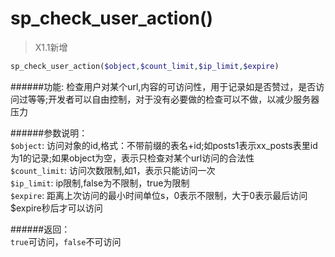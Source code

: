 # sp_check_user_action()

> X1.1新增

```php
sp_check_user_action($object,$count_limit,$ip_limit,$expire)
```
######功能:
检查用户对某个url,内容的可访问性，用于记录如是否赞过，是否访问过等等;开发者可以自由控制，对于没有必要做的检查可以不做，以减少服务器压力

######参数说明：  
`$object`: 访问对象的id,格式：不带前缀的表名+id;如posts1表示xx_posts表里id为1的记录;如果object为空，表示只检查对某个url访问的合法性  
`$count_limit`: 访问次数限制,如1，表示只能访问一次  
`$ip_limit`: ip限制,false为不限制，true为限制  
`$expire`: 距离上次访问的最小时间单位s，0表示不限制，大于0表示最后访问$expire秒后才可以访问

######返回：  
`true`可访问，`false`不可访问